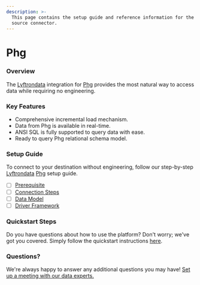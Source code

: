 ```yaml
---
description: >-
  This page contains the setup guide and reference information for the Phg
  source connector.
---
```


# Phg

### Overview

The [Lyftrondata](https://www.lyftrondata.com/) integration for [Phg](None/) provides the most natural way to access data while requiring no engineering.

### Key Features

* Comprehensive incremental load mechanism.
* Data from Phg is available in real-time.
* ANSI SQL is fully supported to query data with ease.
* Ready to query Phg relational schema model.

### Setup Guide

To connect to your destination without engineering, follow our step-by-step [Lyftrondata](https://www.lyftrondata.com/) [Phg](None/) setup guide.

* [ ] [Prerequisite](prerequisite.md)
* [ ] [Connection Steps](connection-steps.md)
* [ ] [Data Model](data-model/erd.md)
* [ ] [Driver Framework](driver-framework/)

### Quickstart Steps

Do you have questions about how to use the platform? Don't worry; we've got you covered. Simply follow the quickstart instructions [here](../../).

### Questions? <a href="#questions" id="questions"></a>

We're always happy to answer any additional questions you may have! [Set up a meeting with our data experts.](https://www.lyftrondata.com/book-a-meeting/)

